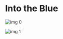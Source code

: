 # Into the Blue

![img 0](https://i.imgur.com/kElWzZq.jpg)

![img 1](https://i.imgur.com/7jxjUuY.png)

